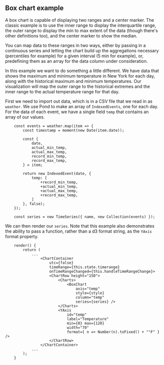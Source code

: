 ## Box chart example

A box chart is capable of displaying two ranges and a center marker. The classic example is to use the inner range to display the interquartile range, the outer range to display the min to max extent of the data (though there's other definitions too), and the center marker to show the median.

You can map data to these ranges in two ways, either by passing in a continuous series and letting the chart build up the aggregations necessary (percentiles for example) for a given interval (5 min for example), or, predefining them as an array for the data column under consideration.

In this example we want to do something a little different. We have data that shows the maximum and minimum temperature in New York for each day, along with the historical maximum and minimum temperatures. Our visualization will map the outer range to the historical extremes and the inner range to the actual temperature range for that day.

First we need to import out data, which is in a CSV file that we read in as `weather`. We use Pond to make an array of `IndexedEvents`, one for each day. For the data of each event, we have a single field `temp` that contains an array of our values.

```
    const events = weather.map(item => {
        const timestamp = moment(new Date(item.date));

        const {
            date,
            actual_min_temp,
            actual_max_temp,
            record_min_temp,
            record_max_temp,
        } = item;

        return new IndexedEvent(date, {
            temp: [
                +record_min_temp,
                +actual_min_temp,
                +actual_max_temp,
                +record_max_temp,
            ]
        }, false);
    });

    const series = new TimeSeries({ name, new Collection(events) });
```

We can then render our `series`. Note that this example also demonstrates the ability to pass a function, rather than a d3 format string, as the `YAxis` format property.

```
    render() {
        return (
            ...
                <ChartContainer
                    utc={false}
                    timeRange={this.state.timerange}
                    onTimeRangeChanged={this.handleTimeRangeChange}>
                    <ChartRow height="150">
                        <Charts>
                            <BoxChart
                                axis="temp"
                                style={style}
                                column="temp"
                                series={series} />
                        </Charts>
                        <YAxis
                            id="temp"
                            label="Temperature"
                            min={0} max={120}
                            width="70"
                            format={ n => Number(n).toFixed() + "°F" } />
                    </ChartRow>
                </ChartContainer>
            ...
        );
    }
```
